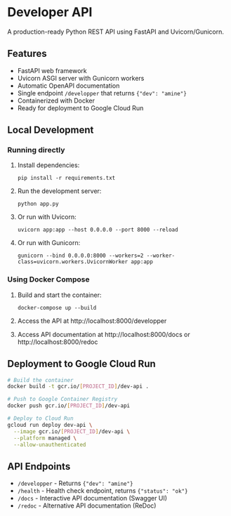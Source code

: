 # Developer API

A production-ready Python REST API using FastAPI and Uvicorn/Gunicorn.

## Features

- FastAPI web framework
- Uvicorn ASGI server with Gunicorn workers
- Automatic OpenAPI documentation
- Single endpoint `/developper` that returns `{"dev": "amine"}`
- Containerized with Docker
- Ready for deployment to Google Cloud Run

## Local Development

### Running directly

1. Install dependencies:
   ```
   pip install -r requirements.txt
   ```

2. Run the development server:
   ```
   python app.py
   ```

3. Or run with Uvicorn:
   ```
   uvicorn app:app --host 0.0.0.0 --port 8000 --reload
   ```

4. Or run with Gunicorn:
   ```
   gunicorn --bind 0.0.0.0:8000 --workers=2 --worker-class=uvicorn.workers.UvicornWorker app:app
   ```

### Using Docker Compose

1. Build and start the container:
   ```
   docker-compose up --build
   ```

2. Access the API at http://localhost:8000/developper
3. Access API documentation at http://localhost:8000/docs or http://localhost:8000/redoc

## Deployment to Google Cloud Run

```bash
# Build the container
docker build -t gcr.io/[PROJECT_ID]/dev-api .

# Push to Google Container Registry
docker push gcr.io/[PROJECT_ID]/dev-api

# Deploy to Cloud Run
gcloud run deploy dev-api \
  --image gcr.io/[PROJECT_ID]/dev-api \
  --platform managed \
  --allow-unauthenticated
```

## API Endpoints

- `/developper` - Returns `{"dev": "amine"}`
- `/health` - Health check endpoint, returns `{"status": "ok"}`
- `/docs` - Interactive API documentation (Swagger UI)
- `/redoc` - Alternative API documentation (ReDoc)

